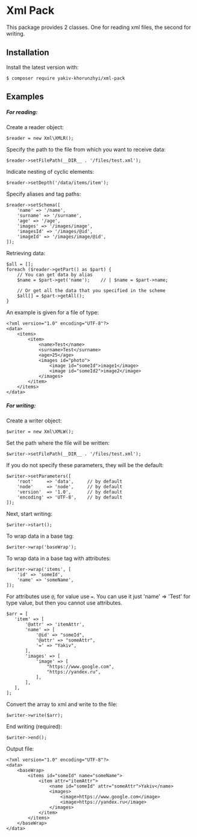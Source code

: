 # Xml Pack
This package provides 2 classes. One for reading xml files, the second for writing.

## Installation
Install the latest version with:
```
$ composer require yakiv-khorunzhyi/xml-pack
```

## Examples
##### For reading:
Create a reader object:
```
$reader = new Xml\XMLR();
```
Specify the path to the file from which you want to receive data:
```
$reader->setFilePath(__DIR__ . '/files/test.xml');
```
Indicate nesting of cyclic elements:
```
$reader->setDepth('/data/items/item');
```
Specify aliases and tag paths:
```
$reader->setSchema([
    'name' => '/name',
    'surname' => '/surname',
    'age' => '/age',
    'images' => '/images/image',
    'imagesId' => '/images/@id',
    'imageId' => '/images/image/@id',
]);
```
Retrieving data:
```
$all = [];
foreach ($reader->getPart() as $part) {
    // You can get data by alias
    $name = $part->get('name');    // | $name = $part->name;
    
    // Or get all the data that you specified in the scheme
    $all[] = $part->getAll();
}
```
An example is given for a file of type:
```
<?xml version="1.0" encoding="UTF-8"?>
<data>
    <items>
        <item>
            <name>Test</name>
            <surname>Test</surname>
            <age>25</age>
            <images id="photo">
                <image id="someId">image1</image>
                <image id="someId2">image2</image>
            </images>
        </item>
    </items>
</data>
```
##### For writing:
Create a writer object:
```
$writer = new Xml\XMLW();
```
Set the path where the file will be written:
```
$writer->setFilePath(__DIR__ . '/files/test.xml');
```
If you do not specify these parameters, they will be the default:
```
$writer->setParameters([
    'root'     => 'data',     // by default
    'node'     => 'node',     // by default
    'version'  => '1.0',      // by default
    'encoding' => 'UTF-8',    // by default
]);
```
Next, start writing:
```
$writer->start();
```
To wrap data in a base tag:
```
$writer->wrap('baseWrap');
```
To wrap data in a base tag with attributes:
```
$writer->wrap('items', [
    'id' => 'someId',
    'name' => 'someName',
]);
```
For attributes use `@`, for value use `=`.
You can use it just 'name' => 'Test' for type value, but then you cannot use attributes.
```
$arr = [
   'item' => [
       '@attr' => 'itemAttr',
       'name' => [
           '@id' => "someId",
           '@attr' => "someAttr",
           '=' => "Yakiv",
       ],
       'images' => [
           'image' => [
               "https://www.google.com",
               "https://yandex.ru",
           ],
       ],
   ],
];

```
Convert the array to xml and write to the file:
```
$writer->write($arr);
```
End writing (required):
```
$writer->end();
```
Output file:
```
<?xml version="1.0" encoding="UTF-8"?>
<data>
    <baseWrap>
        <items id="someId" name="someName">
            <item attr="itemAttr">
                <name id="someId" attr="someAttr">Yakiv</name>
                <images>
                    <image>https://www.google.com</image>
                    <image>https://yandex.ru</image>
                </images>
            </item>
        </items>
    </baseWrap>
</data>
```
